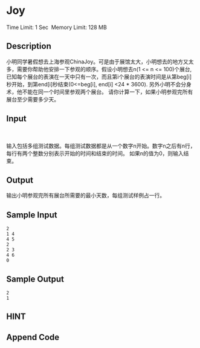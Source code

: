 # Joy
Time Limit: 1 Sec  Memory Limit: 128 MB


## Description
小明同学暑假想去上海参观ChinaJoy。可是由于展馆太大，小明想去的地方又太多，需要你帮助他安排一下参观的顺序。假设小明想去n(1 <= n <= 100)个展台,已知每个展台的表演在一天中只有一次，而且第i个展台的表演时间是从第beg[i]秒开始，到第end[i]秒结束(0<=beg[i], end[i] <24 * 3600). 另外小明不会分身术，他不能在同一个时间里参观两个展台。
请你计算一下，如果小明参观完所有展台至少需要多少天。


## Input

﻿

输入包括多组测试数据。每组测试数据都是从一个数字n开始。数字n之后有n行，每行有两个整数分别表示开始的时间和结束的时间。
如果n的值为0，则输入结束。


## Output

输出小明参观完所有展台所需要的最小天数，每组测试样例占一行。


## Sample Input
```
2
1 4
4 5
2
2 3
4 6
0
```
## Sample Output
```
2
1

```

## HINT


## Append Code
